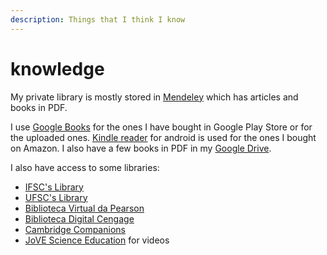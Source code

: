 ```yaml
---
description: Things that I think I know
---
```


# knowledge

My private library is mostly stored in [Mendeley](https://www.mendeley.com/library/) which has articles and books in PDF.

I use [Google Books](https://play.google.com/store/apps/details?id=com.google.android.apps.books) for the ones I have bought in Google Play Store or for the uploaded ones. [Kindle reader](https://play.google.com/store/apps/details?id=com.amazon.kindle&hl=en) for android is used for the ones I bought on Amazon. I also have a few books in PDF in my [Google Drive](http://drive.google.com).

I also have access to some libraries:

* [IFSC's Library](http://biblioteca.ifsc.edu.br/)
* [UFSC's Library](http://portal.bu.ufsc.br/)
* [Biblioteca Virtual da Pearson](https://plataforma.bvirtual.com.br/)
* [Biblioteca Digital Cengage](https://cengagebrasil.vstbridge.com/)
* [Cambridge Companions](https://www.cambridge.org/core/what-we-publish/collections/cambridge-companions#)
* [JoVE Science Education](https://www.jove.com/science-education-library) for videos



